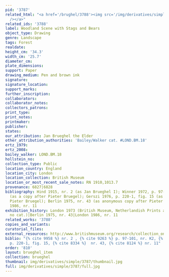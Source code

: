 ```yaml
---
pid: '3787'
related_html: "<a href='/brughel/3788'><img src='/img/derivatives/simple/3788/thumbnail.jpg'
  /></a>"
related_ids: '3788'
label: Woodland Scene with Stags and Bears
object_type: Drawing
genre: Landscape
tags: Forest
realdate: 
height_cm: '34.3'
width_cm: '25.7'
diameter_cm: 
plate_dimensions: 
support: Paper
drawing_medium: Pen and brown ink
signature: 
signature_location: 
support_marks: 
further_inscription: 
collaborators: 
collaborator_notes: 
collectors_patrons: 
print_type: 
print_notes: 
printmaker: 
publisher: 
states: 
our_attribution: Jan Brueghel the Elder
other_attribution_authorities: 'Bailey/Walker cat. #LOND.BM.18'
ertz_1979: 
ertz_2008: 
bailey_walker: LOND.BM.18
hollstein_no: 
collection_type: Public
location_country: England
location_city: London
location_collection: British Museum
location_or_most_recent_sale_notes: RN 1910,1013.7
provenance: 6827|6828
bibliography: Hind 1915, nr. 2 (as Jan Brueghel I); Winner 1972, p. 97-101, nr. K2
  (as a copy after Pieter Bruegel); Gerszi 1976, p. 220-1, fig. 15 (as Paul Bril after
  Pieter Bruegel); Berlin 1975, nr. 43 (as anonymous copy after Pieter Bruegel); London
  1986, nr. 11
exhibition_history: London 1973 (British Museum, Netherlandish Prints and Drawings,
  no cat.)|Berlin 1975, nr. 43|London 1986, nr. 11
related_works: '3788'
copies_and_variants: 
curatorial_files: 
external_resources: http://www.britishmuseum.org/research/collection_online/collection_object_details.aspx?objectId=712249&partId=1&searchText=1910%2C1013.7&view=list&page=1
biblio: "{% cite 9958 %} nr. 2 , {% cite 9263 %} p. 97-101, nr. K2, {% cite 8652 %}
  p. 220-1, fig. 15, {% cite 8334 %}  nr. 43, {% cite 8124 %} nr. 11"
order: '810'
layout: brueghel_item
collection: brueghel
thumbnail: img/derivatives/simple/3787/thumbnail.jpg
full: img/derivatives/simple/3787/full.jpg
---
```

